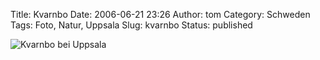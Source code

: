 Title: Kvarnbo
Date: 2006-06-21 23:26
Author: tom
Category: Schweden
Tags: Foto, Natur, Uppsala
Slug: kvarnbo
Status: published

![Kvarnbo bei
Uppsala](http://www.fiket.de/pic/kvarnbo.jpg "Kvarnbo bei Uppsala")

